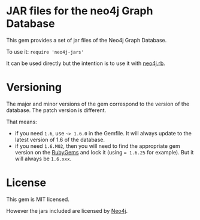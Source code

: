 JAR files for the neo4j Graph Database
==================================================

This gem provides a set of jar files of the Neo4j Graph Database.

To use it: `require 'neo4j-jars'`

It can be used directly but the intention is to use it with [neo4j.rb](https://github.com/andreasronge/neo4j).

Versioning
==================================================

The major and minor versions of the gem correspond to the version of the database.
The patch version is different.

That means:

- if you need `1.6`, use `~> 1.6.0` in the Gemfile. It will always update to the latest version of 1.6 of the database.
- if you need `1.6.M02`, then you will need to find the appropriate gem version on the [RubyGems](http://rubygems.org) and lock it (using `= 1.6.25` for example). But it will always be `1.6.xxx`.

License
==================================================

This gem is MIT licensed.

However the jars included are licensed by [Neo4j](http://neo4j.orb).

